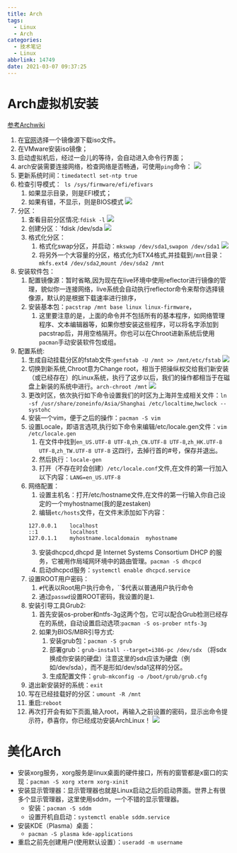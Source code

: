 ```yaml
---
title: Arch
tags:
  - Linux
  - Arch
categories:
  - 技术笔记
  - Linux
abbrlink: 14749
date: 2021-03-07 09:37:25
---
```


# Arch虚拟机安装

[参考Archwiki](https://wiki.archlinux.org/index.php/Installation_guide)
1. 在[官网](https://archlinux.org/download/)选择一个镜像源下载iso文件。
2. 在VMware安装iso镜像；
3. 启动虚拟机后，经过一会儿的等待，会自动进入命令行界面；
4. arch安装需要连接网络，检查网络是否畅通，可使用`ping`命令：
   ![](https://gitee.com/zhangjie0524/picgo/raw/master/img/20210307094657.png)
5. 更新系统时间：`timedatectl set-ntp true`
6. 检查引导模式：` ls /sys/firmware/efi/efivars`
   1. 如果显示目录，则是EFI模式；
   2. 如果有错，不显示，则是BIOS模式
   ![](https://gitee.com/zhangjie0524/picgo/raw/master/img/20210307101020.png)
7. 分区：
   1. 查看目前分区情况:`fdisk -l`
    ![](https://gitee.com/zhangjie0524/picgo/raw/master/img/20210307101409.png)
   2. 创建分区：`fdisk /dev/sda
    ![](https://gitee.com/zhangjie0524/picgo/raw/master/img/20210307102000.png)
   3. 格式化分区：
      1. 格式化swap分区，并启动：`mkswap /dev/sda1`,`swapon /dev/sda1`
        ![](https://gitee.com/zhangjie0524/picgo/raw/master/img/20210307102440.png)
      2. 将另外一个大容量的分区，格式化为ETX4格式,并挂载到`/mnt`目录：`mkfs.ext4 /dev/sda2`,`mount /dev/sda2 /mnt`
8. 安装软件包：
   1. 配置镜像源：暂时省略,因为现在在live环境中使用reflector进行镜像的管理，貌似你一连接网络，live系统会自动执行reflector命令来帮你选择镜像源，默认的是根据下载速率进行排序，
   2. 安装基本包：`pacstrap /mnt base linux linux-firmware`，
      1. 这里要注意的是，上面的命令并不包括所有的基本程序，如网络管理程序、文本编辑器等，如果你想安装这些程序，可以将名字添加到pacstrap后，并用空格隔开。你也可以在Chroot进新系统后使用`pacman`手动安装软件包或组。
9. 配置系统:
   1. 生成自动挂载分区的fstab文件:`genfstab -U /mnt >> /mnt/etc/fstab`
    ![](https://gitee.com/zhangjie0524/picgo/raw/master/img/20210307105154.png)
   2. 切换到新系统,Chroot意为Change root，相当于把操纵权交给我们新安装（或已经存在）的Linux系统，执行了这步以后，我们的操作都相当于在磁盘上新装的系统中进行。`arch-chroot /mnt`
    ![](https://gitee.com/zhangjie0524/picgo/raw/master/img/20210307105356.png)
   3. 更改时区，依次执行如下命令设置我们的时区为上海并生成相关文件：`ln -sf /usr/share/zoneinfo/Asia/Shanghai /etc/localtime`,`hwclock --systohc`
   4. 安装一个vim，便于之后的操作：`pacman -S vim`
   5. 设置Locale，即语言选项,执行如下命令来编辑/etc/locale.gen文件：`vim /etc/locale.gen`
      1. 在文件中找到`en_US.UTF-8 UTF-8`,`zh_CN.UTF-8 UTF-8`,`zh_HK.UTF-8 UTF-8`,`zh_TW.UTF-8 UTF-8` 这四行，去掉行首的#号，保存并退出。
      2. 然后执行：`locale-gen`
      3. 打开（不存在时会创建）`/etc/locale.conf`文件,在文件的第一行加入以下内容：`LANG=en_US.UTF-8`
   6. 网络配置：
      1. 设置主机名：打开/etc/hostname文件,在文件的第一行输入你自己设定的一个myhostname(我的是zestaken)
      2. 编辑`etc/hosts`文件，在文件末添加如下内容：
       ```
       127.0.0.1	localhost
       ::1		    localhost
       127.0.1.1	myhostname.localdomain	myhostname
       ```
       3. 安装dhcpcd,dhcpd 是 Internet Systems Consortium DHCP 的服务，它被用作局域网环境中的路由管理。`pacman -S dhcpcd`
       4. 启动dhcpcd服务：`systemctl enable dhcpcd.service`
    7. 设置ROOT用户密码：
       1. `#`代表以Root用户执行命令，``$代表以普通用户执行命令
       2. 通过`passwd`设置ROOT密码，我设置的是`1`.
    8. 安装引导工具Grub2:
       1. 首先安装os-prober和ntfs-3g这两个包，它可以配合Grub检测已经存在的系统，自动设置启动选项:`pacman -S os-prober ntfs-3g`
       2. 如果为BIOS/MBR引导方式:
          1. 安装grub包：`pacman -S grub`
          2. 部署grub：`grub-install --target=i386-pc /dev/sdx` （将sdx换成你安装的硬盘）注意这里的sdx应该为硬盘（例如/dev/sda），而不是形如/dev/sda1这样的分区。
          3. 生成配置文件：`grub-mkconfig -o /boot/grub/grub.cfg`
    9. 退出新安装好的系统：`exit`
    10. 写在已经挂载好的分区：`umount -R /mnt`
    11. 重启:`reboot`
    12. 再次打开会有如下页面,输入root，再输入之前设置的密码，显示出命令提示符，恭喜你，你已经成功安装ArchLinux！
        ![](https://gitee.com/zhangjie0524/picgo/raw/master/img/20210307113916.png)

# 美化Arch

* 安装xorg服务，xorg服务是linux桌面的硬件接口，所有的窗管都是x窗口的实现：`pacman -S xorg xterm xorg-xinit`
* 安装显示管理器：显示管理器也就是Linux启动之后的启动界面。世界上有很多个显示管理器，这里使用sddm，一个不错的显示管理器。
  * 安装：`pacman -S sddm`
  * 设置开机自启动：`systemctl enable sddm.service`
* 安装KDE（Plasma）桌面：
  * `pacman -S plasma kde-applications`
* 重启之前先创建用户(使用默认设置）：`useradd -m username`





